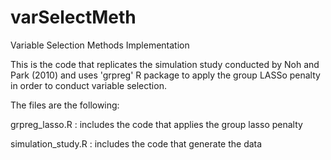 # varSelectMeth
Variable Selection Methods Implementation

This is the code that replicates the simulation study conducted by Noh and Park (2010) and uses 'grpreg' R package to apply the group LASSo penalty in order to conduct variable selection.

The files are the following: 

grpreg_lasso.R : includes the code that applies the group lasso penalty

simulation_study.R : includes the code that generate the data
